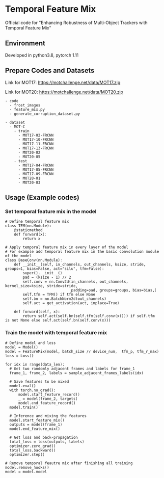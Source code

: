 # Temporal Feature Mix
Official code for "Enhancing Robustness of Multi-Object Trackers with Temporal Feature Mix"

## Environment
Developed in python3.8, pytorch 1.11

## Prepare Codes and Datasets
Link for MOT17: https://motchallenge.net/data/MOT17.zip

Link for MOT20: https://motchallenge.net/data/MOT20.zip

```
- code
  - frost_images
  - feature_mix.py
  - generate_corruption_dataset.py

- dataset
  - MOT-C
    - train
      - MOT17-02-FRCNN
      - MOT17-10-FRCNN
      - MOT17-11-FRCNN
      - MOT17-13-FRCNN
      - MOT20-02
      - MOT20-05
    - test
      - MOT17-04-FRCNN
      - MOT17-05-FRCNN
      - MOT17-09-FRCNN
      - MOT20-01
      - MOT20-03
```

## Usage (Example codes)
### Set temporal feature mix in the model
```
# Define temporal feature mix
class TFM(nn.Module):
    @staticmethod
    def forward(x):
        return x

# Apply temporal feature mix in every layer of the model
# For example add temporal feature mix in the basic convolution module of the model
class BaseConv(nn.Module):
    def __init__(self, in_channels, out_channels, ksize, stride, groups=1, bias=False, act="silu", tfm=False):
        super().__init__()
        pad = (ksize - 1) // 2
        self.conv = nn.Conv2d(in_channels, out_channels, kernel_size=ksize, stride=stride,
                              padding=pad, groups=groups, bias=bias,)
        self.tfm = TFM() if tfm else None
        self.bn = nn.BatchNorm2d(out_channels)
        self.act = get_activation(act, inplace=True)

    def forward(self, x):
        return self.act(self.bn(self.tfm(self.conv(x)))) if self.tfm is not None else self.act(self.bn(self.conv(x)))
```

### Train the model with temporal feature mix
```
# Define model and loss
model = Model()
model = FeatureMix(model, batch_size // device_num,  tfm_p, tfm_r_max)
loss = Loss()

for idx in range(data_len):
  # Get two randomly adjacent frames and labels for frame_1
  frame_1, frame_2, labels = sample_adjacent_frames_labels(idx)
  
  # Save features to be mixed
  model.eval()
  with torch.no_grad():
      model.start_feature_record()
      _ = model(frame_2, targets)
      model.end_feature_record()
  model.train()
  
  # Inference and mixing the features
  model.start_feature_mix()
  outputs = model(frame_1)
  model.end_feature_mix()
  
  # Get loss and back-propagation
  total_loss = loss(outputs, labels)
  optimizer.zero_grad()
  total_loss.backward()
  optimizer.step()

# Remove temporal feautre mix after finishing all training
model.remove_hooks()
model = model.model
```
